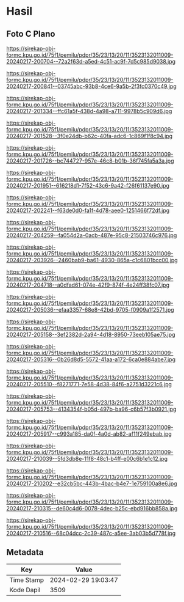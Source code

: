 # Hasil

## Foto C Plano

https://sirekap-obj-formc.kpu.go.id/75f1/pemilu/pdpr/35/23/13/20/11/3523132011009-20240217-200704--72a2f63d-a5ed-4c51-ac9f-7d5c985d9038.jpg

https://sirekap-obj-formc.kpu.go.id/75f1/pemilu/pdpr/35/23/13/20/11/3523132011009-20240217-200841--03745abc-93b8-4ce6-9a5b-2f3fc0370c49.jpg

https://sirekap-obj-formc.kpu.go.id/75f1/pemilu/pdpr/35/23/13/20/11/3523132011009-20240217-201334--ffc61a5f-438d-4a98-a711-9978b5c909d6.jpg

https://sirekap-obj-formc.kpu.go.id/75f1/pemilu/pdpr/35/23/13/20/11/3523132011009-20240217-201528--3f0e24db-b62c-40fa-adc6-1c869f1f8c94.jpg

https://sirekap-obj-formc.kpu.go.id/75f1/pemilu/pdpr/35/23/13/20/11/3523132011009-20240217-201726--bc744727-957e-46c8-b01b-36f745fa5a3a.jpg

https://sirekap-obj-formc.kpu.go.id/75f1/pemilu/pdpr/35/23/13/20/11/3523132011009-20240217-201951--616218d1-7f52-43c6-9a42-f26f61137e90.jpg

https://sirekap-obj-formc.kpu.go.id/75f1/pemilu/pdpr/35/23/13/20/11/3523132011009-20240217-202241--f63de0d0-fa1f-4d78-aee0-1251466f72df.jpg

https://sirekap-obj-formc.kpu.go.id/75f1/pemilu/pdpr/35/23/13/20/11/3523132011009-20240217-204259--fa054d2a-0acb-487e-95c8-21503746c976.jpg

https://sirekap-obj-formc.kpu.go.id/75f1/pemilu/pdpr/35/23/13/20/11/3523132011009-20240217-203926--2460bab9-ba61-4930-865a-c1c6801bcc00.jpg

https://sirekap-obj-formc.kpu.go.id/75f1/pemilu/pdpr/35/23/13/20/11/3523132011009-20240217-204718--a0dfad61-074e-42f9-874f-4e24ff38fc07.jpg

https://sirekap-obj-formc.kpu.go.id/75f1/pemilu/pdpr/35/23/13/20/11/3523132011009-20240217-205036--efaa3357-68e8-42bd-9705-f0909a1f2571.jpg

https://sirekap-obj-formc.kpu.go.id/75f1/pemilu/pdpr/35/23/13/20/11/3523132011009-20240217-205158--3ef2382d-2a94-4d18-8950-73eeb105ae75.jpg

https://sirekap-obj-formc.kpu.go.id/75f1/pemilu/pdpr/35/23/13/20/11/3523132011009-20240217-205316--0b26d8d5-5572-41aa-a172-6ca0e884abe7.jpg

https://sirekap-obj-formc.kpu.go.id/75f1/pemilu/pdpr/35/23/13/20/11/3523132011009-20240217-205510--f8271771-7e58-4d38-84f6-a2751d3221c6.jpg

https://sirekap-obj-formc.kpu.go.id/75f1/pemilu/pdpr/35/23/13/20/11/3523132011009-20240217-205753--4134354f-b05d-497b-ba96-c6b57f3b0921.jpg

https://sirekap-obj-formc.kpu.go.id/75f1/pemilu/pdpr/35/23/13/20/11/3523132011009-20240217-205917--c993a185-da0f-4a0d-ab82-af11f249ebab.jpg

https://sirekap-obj-formc.kpu.go.id/75f1/pemilu/pdpr/35/23/13/20/11/3523132011009-20240217-210039--5fd3db8e-11f8-48c1-b4ff-e00c6b1e1c12.jpg

https://sirekap-obj-formc.kpu.go.id/75f1/pemilu/pdpr/35/23/13/20/11/3523132011009-20240217-210202--e32cb5bc-443b-4bac-b4e7-1e759100a8e6.jpg

https://sirekap-obj-formc.kpu.go.id/75f1/pemilu/pdpr/35/23/13/20/11/3523132011009-20240217-210315--de60c4d6-0078-4dec-b25c-ebd916bb858a.jpg

https://sirekap-obj-formc.kpu.go.id/75f1/pemilu/pdpr/35/23/13/20/11/3523132011009-20240217-210516--68c04dcc-2c39-487c-a5ee-3ab03b5d778f.jpg


## Metadata

| Key        | Value               |
| ---------- | ------------------- |
| Time Stamp | 2024-02-29 19:03:47 |
| Kode Dapil | 3509                |



